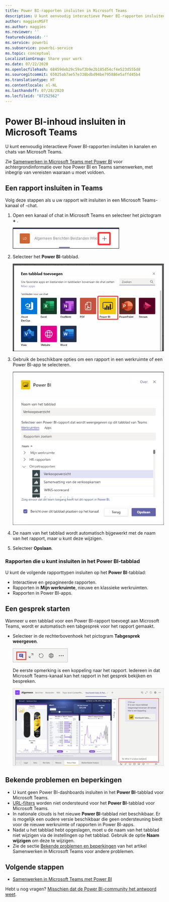 ```yaml
---
title: Power BI-rapporten insluiten in Microsoft Teams
description: U kunt eenvoudig interactieve Power BI-rapporten insluiten in kanalen en chats van Microsoft Teams. .
author: maggiesMSFT
ms.author: maggies
ms.reviewer: ''
featuredvideoid: ''
ms.service: powerbi
ms.subservice: powerbi-service
ms.topic: conceptual
LocalizationGroup: Share your work
ms.date: 07/22/2020
ms.openlocfilehash: 68459deb29c59af3b9e2b185d54cf4e523d555d8
ms.sourcegitcommit: 65025ab7ae57e338bdbd94be795886e5affd45b4
ms.translationtype: HT
ms.contentlocale: nl-NL
ms.lasthandoff: 07/28/2020
ms.locfileid: "87252562"
---
```

# <a name="embed-power-bi-content-in-microsoft-teams"></a>Power BI-inhoud insluiten in Microsoft Teams

U kunt eenvoudig interactieve Power BI-rapporten insluiten in kanalen en chats van Microsoft Teams. 

Zie [Samenwerken in Microsoft Teams met Power BI](service-embed-report-microsoft-teams.md) voor achtergrondinformatie over hoe Power BI en Teams samenwerken, met inbegrip van vereisten waaraan u moet voldoen.

## <a name="embed-a-report-in-teams"></a>Een rapport insluiten in Teams

Volg deze stappen als u uw rapport wilt insluiten in een Microsoft Teams-kanaal of -chat.

1. Open een kanaal of chat in Microsoft Teams en selecteer het pictogram **+** .

    ![Schermopname van Een tabblad toevoegen aan een kanaal of chat.](media/service-embed-report-microsoft-teams/service-embed-report-microsoft-teams-add.png)

1. Selecteer het **Power BI**-tabblad.

    ![Schermopname van een lijst met Microsoft Teams-tabbladen waarin Power BI wordt weergegeven.](media/service-embed-report-microsoft-teams/service-embed-report-microsoft-teams-tab.png)

1. Gebruik de beschikbare opties om een rapport in een werkruimte of een Power BI-app te selecteren.

    ![Schermopname van instellingen voor het Power BI-tabblad voor Microsoft Teams.](media/service-embed-report-microsoft-teams/service-embed-report-microsoft-teams-tab-settings.png)

1. De naam van het tabblad wordt automatisch bijgewerkt met de naam van het rapport, maar u kunt deze wijzigen.

1. Selecteer **Opslaan**.

### <a name="reports-you-can-embed-on-the-power-bi-tab"></a>Rapporten die u kunt insluiten in het Power BI-tabblad

U kunt de volgende rapporttypen insluiten op het **Power BI**-tabblad:

- Interactieve en gepagineerde rapporten.
- Rapporten in **Mijn werkruimte**, nieuwe en klassieke werkruimten.
- Rapporten in Power BI-apps.

## <a name="start-a-conversation"></a>Een gesprek starten

Wanneer u een tabblad voor een Power BI-rapport toevoegt aan Microsoft Teams, wordt er automatisch een tabgesprek voor het rapport gemaakt.

- Selecteer in de rechterbovenhoek het pictogram **Tabgesprek weergeven**.

    ![Schermopname van het pictogram Tabgesprek weergeven.](media/service-embed-report-microsoft-teams/power-bi-teams-conversation-icon.png)

    De eerste opmerking is een koppeling naar het rapport. Iedereen in dat Microsoft Teams-kanaal kan het rapport in het gesprek bekijken en bespreken.

    ![Schermopname van Tabgesprek.](media/service-embed-report-microsoft-teams/power-bi-teams-conversation-tab.png)

## <a name="known-issues-and-limitations"></a>Bekende problemen en beperkingen

- U kunt geen Power BI-dashboards insluiten in het **Power BI**-tabblad voor Microsoft Teams.
- [URL-filters](service-url-filters.md) worden niet ondersteund voor het **Power BI**-tabblad voor Microsoft Teams.
- In nationale clouds is het nieuwe **Power BI**-tabblad niet beschikbaar. Er is mogelijk een oudere versie beschikbaar die geen ondersteuning biedt voor de nieuwe werkruimte of rapporten in Power BI-apps.
- Nadat u het tabblad hebt opgeslagen, moet u de naam van het tabblad niet wijzigen via de instellingen op het tabblad. Gebruik de optie **Naam wijzigen** om deze te wijzigen.
- Zie de sectie [Bekende problemen en beperkingen](service-collaborate-microsoft-teams.md#known-issues-and-limitations) van het artikel Samenwerken in Microsoft Teams voor andere problemen.

## <a name="next-steps"></a>Volgende stappen

- [Samenwerken in Microsoft Teams met Power BI](service-collaborate-microsoft-teams.md)

Hebt u nog vragen? [Misschien dat de Power BI-community het antwoord weet](https://community.powerbi.com/).

